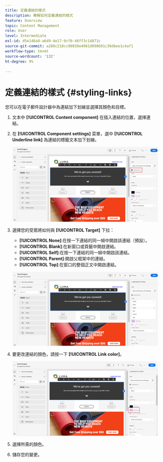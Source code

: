 ```yaml
---
title: 定義連結的樣式
description: 瞭解如何定義連結的樣式
feature: Overview
topic: Content Management
role: User
level: Intermediate
exl-id: d5e148a8-a6d9-4e17-9cf0-46ff3c14871c
source-git-commit: a288c218cc90838e4961d098691c36dbee1c4af1
workflow-type: tm+mt
source-wordcount: '132'
ht-degree: 9%

---
```


# 定義連結的樣式 {#styling-links}

您可以在電子郵件設計器中為連結加下划線並選擇其顏色和目標。

1. 文本中 **[!UICONTROL Content component]** 在插入連結的位置，選擇連結。

1. 在 **[!UICONTROL Component settings]** 菜單，選中 **[!UICONTROL Underline link]** 為連結的標籤文本加下划線。

   ![](assets/link_1.png)

1. 選擇您的受眾將如何與 **[!UICONTROL Target]** 下拉：

   * **[!UICONTROL None]**:在按一下連結的同一幀中開啟該連結（預設）。
   * **[!UICONTROL Blank]**:在新窗口或頁籤中開啟連結。
   * **[!UICONTROL Self]**:在按一下連結的同一幀中開啟該連結。
   * **[!UICONTROL Parent]**:開啟父框架中的連結。
   * **[!UICONTROL Top]**:在窗口的整個正文中開啟連結。

   ![](assets/link_2.png)

1. 要更改連結的顏色，請按一下 **[!UICONTROL Link color]**。

   ![](assets/link_3.png)

1. 選擇所需的顏色。

1. 儲存您的變更。
